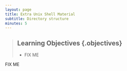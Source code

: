 ```yaml
---
layout: page
title: Extra Unix Shell Material
subtitle: Directory structure
minutes: 5
---
```

> ## Learning Objectives {.objectives}
>
> * FIX ME

FIX ME